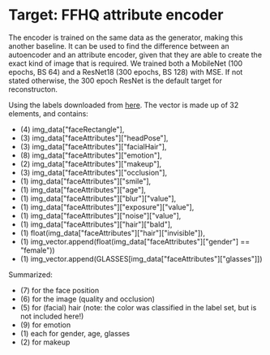 # Target: FFHQ attribute encoder

The encoder is trained on the same data as the generator, making this another baseline. It can be used to find the difference between an autoencoder and an attribute encoder, given that they are able to create the exact kind of image that is required. We trained both a MobileNet (100 epochs, BS 64) and a ResNet18 (300 epochs, BS 128) with MSE. If not stated otherwise, the 300 epoch ResNet is the default target for reconstructon.

Using the labels downloaded from [here](https://github.com/DCGM/ffhq-features-dataset). The vector is made up of 32 elements, and contains:

* (4) img_data["faceRectangle"], 
* (3) img_data["faceAttributes"]["headPose"],
* (3) img_data["faceAttributes"]["facialHair"],
* (8) img_data["faceAttributes"]["emotion"],
* (2) img_data["faceAttributes"]["makeup"],
* (3) img_data["faceAttributes"]["occlusion"],
* (1) img_data["faceAttributes"]["smile"],         
* (1) img_data["faceAttributes"]["age"],         
* (1) img_data["faceAttributes"]["blur"]["value"],         
* (1) img_data["faceAttributes"]["exposure"]["value"],         
* (1) img_data["faceAttributes"]["noise"]["value"],         
* (1) img_data["faceAttributes"]["hair"]["bald"],         
* (1) float(img_data["faceAttributes"]["hair"]["invisible"]),
* (1) img_vector.append(float(img_data["faceAttributes"]["gender"] == "female"))
* (1) img_vector.append(GLASSES[img_data["faceAttributes"]["glasses"]])

Summarized:
* (7) for the face position
* (6) for the image (quality and occlusion)
* (5) for (facial) hair (note: the color was classified in the label set, but is not included here!)
* (9) for emotion
* (1) each for gender, age, glasses
* (2) for makeup